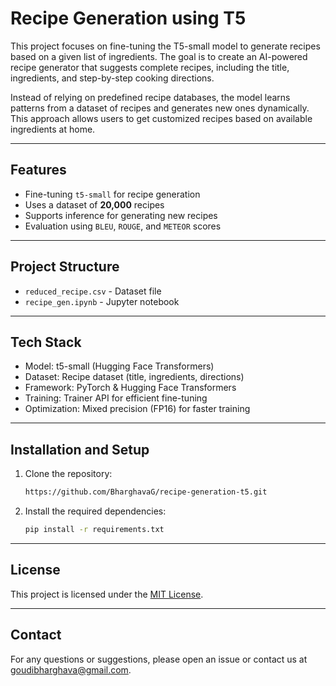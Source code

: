 # Recipe Generation using T5

This project focuses on fine-tuning the T5-small model to generate recipes based on a given list of ingredients. The goal is to create an AI-powered recipe generator that suggests complete recipes, including the title, ingredients, and step-by-step cooking directions.

Instead of relying on predefined recipe databases, the model learns patterns from a dataset of recipes and generates new ones dynamically. This approach allows users to get customized recipes based on available ingredients at home.

---

## Features
- Fine-tuning `t5-small` for recipe generation
- Uses a dataset of **20,000** recipes
- Supports inference for generating new recipes
- Evaluation using `BLEU`, `ROUGE`, and `METEOR` scores

---

## Project Structure
- `reduced_recipe.csv` - Dataset file
- `recipe_gen.ipynb` - Jupyter notebook

---

## Tech Stack
- Model: t5-small (Hugging Face Transformers)
- Dataset: Recipe dataset (title, ingredients, directions)
- Framework: PyTorch & Hugging Face Transformers
- Training: Trainer API for efficient fine-tuning
- Optimization: Mixed precision (FP16) for faster training

---

## Installation and Setup

1. Clone the repository:
   ```bash
   https://github.com/BharghavaG/recipe-generation-t5.git
   ```
2. Install the required dependencies:
   ```bash
   pip install -r requirements.txt
   ```
---

## License

This project is licensed under the [MIT License](LICENSE).

---

## Contact

For any questions or suggestions, please open an issue or contact us at goudibharghava@gmail.com.
